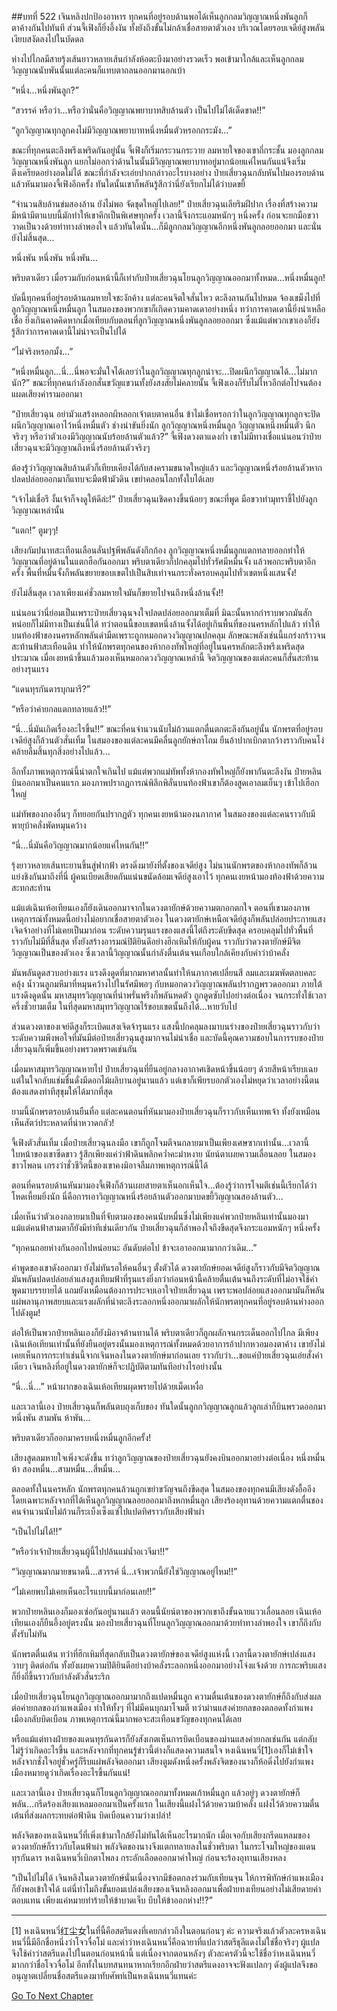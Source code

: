 ##บทที่ 522 เจินหลิงปกป้องอาหาร
ทุกคนที่อยู่รอบด้านพอได้เห็นลูกกลมวิญญาณหนึ่งพันลูกก็ตาค้างกันไปทันที ส่วนจี้เฟิงก็ยิ่งอึ้งงัน ทั้งยังถึงขั้นไม่กล้าเชื่อสายตาตัวเอง บริเวณโดยรอบเจดีย์สูงพลันเงียบสงัดลงไปในบัดดล

ห่างไปไกลมีสายรุ้งเส้นยาวหลายเส้นกำลังห้อตะบึงมาอย่างรวดเร็ว พอเข้ามาใกล้และเห็นลูกกลมวิญญาณนับพันนั้นแต่ละคนก็แทบตาถลนออกมานอกเบ้า

“หนึ่ง...หนึ่งพันลูก?”

“สวรรค์ หรือว่า...หรือว่านั่นคือวิญญาณพยาบาทสิบล้านตัว เป็นไปไม่ได้เด็ดขาด!!”

“ลูกวิญญาณทุกลูกคงไม่มีวิญญาณพยาบาทหนึ่งหมื่นตัวหรอกกระมัง...”

ขณะที่ทุกคนตะลึงพรึงเพริดกันอยู่นั้น จี้เฟิงก็เริ่มกระวนกระวาย ลมหายใจของเขาถี่กระชั้น มองลูกกลมวิญญาณหนึ่งพันลูก แยกไม่ออกว่าด้านในนั้นมีวิญญาณพยาบาทอยู่มากน้อยแค่ไหนกันแน่จึงเริ่มตึงเครียดอย่างอดไม่ได้ ขณะที่กำลังจะเอ่ยปากกล่าวอะไรบางอย่าง ป๋ายเสี่ยวฉุนกลับหันไปมองรอบด้านแล้วหันมามองจี้เฟิงอีกครั้ง ทันใดนั้นเขาก็พลันรู้สึกว่านี่ยังเรียกไม่ได้ว่าบดขยี้

“จำนวนสิบล้านข่มสองล้าน ยังไม่พอ จัดชุดใหญ่ไปเลย!” ป๋ายเสี่ยวฉุนเลียริมฝีปาก เรื่องที่สร้างความมีหน้ามีตาแบบนี้มักทำให้เขาคึกเป็นพิเศษทุกครั้ง เวลานี้จึงกระแอมหนักๆ หนึ่งครั้ง ก่อนจะยกมือขวาวาดเป็นวงด้วยท่าทางลำพองใจ แล้วทันใดนั้น...ก็มีลูกกลมวิญญาณอีกหนึ่งพันลูกลอยออกมา และนั่นยังไม่สิ้นสุด...

หนึ่งพัน หนึ่งพัน หนึ่งพัน...

พริบตาเดียว เมื่อรวมกับก่อนหน้านี้ก็เท่ากับป๋ายเสี่ยวฉุนโยนลูกวิญญาณออกมาทั้งหมด...หนึ่งหมื่นลูก!

บัดนี้ทุกคนที่อยู่รอบด้านลมหายใจชะงักค้าง แต่ละคนจิตใจสั่นไหว ตะลึงลานกันไปหมด จ้องเขม็งไปที่ลูกวิญญาณหนึ่งหมื่นลูก ในสมองของพวกเขาก็เกิดความคาดเดาอย่างหนึ่ง ทว่าการคาดเดานี้ยิ่งน่าเหลือเชื่อ ยิ่งเกินคาดคิดหากเมื่อเทียบกับตอนที่ลูกวิญญาณหนึ่งพันลูกลอยออกมา ซึ่งแม้แต่พวกเขาเองก็ยังรู้สึกว่าการคาดเดานี้ไม่น่าจะเป็นไปได้

“ไม่จริงหรอกมั้ง...”

“หนึ่งหมื่นลูก...นี่...นี่พอจะมั่นใจได้เลยว่าในลูกวิญญาณทุกลูกน่าจะ...ปิดผนึกวิญญาณได้...ไม่มากนัก?” ขณะที่ทุกคนกำลังอกสั่นขวัญแขวนทั้งยังสงสัยไม่คลายนั้น จี้เฟิงเองก็รับไม่ไหวอีกต่อไปจนต้องแผดเสียงคำรามออกมา

“ป๋ายเสี่ยวฉุน อย่ามัวแสร้งหลอกผีหลอกเจ้าตบตาคนอื่น ข้าไม่เชื่อหรอกว่าในลูกวิญญาณทุกลูกจะปิดผนึกวิญญาณเอาไว้หนึ่งหมื่นตัว ช่างน่าขันยิ่งนัก ลูกวิญญาณหนึ่งหมื่นลูก วิญญาณหนึ่งหมื่นตัว นึกจริงๆ หรือว่าตัวเองมีวิญญาณนับร้อยล้านตัวแล้ว?” จี้เฟิงดวงตาแดงก่ำ เขาไม่มีทางเชื่อแน่นอนว่าป๋ายเสี่ยวฉุนจะมีวิญญาณถึงหนึ่งร้อยล้านตัวจริงๆ

ต้องรู้ว่าวิญญาณสิบล้านตัวก็เทียบเคียงได้กับสงครามขนาดใหญ่แล้ว และวิญญาณหนึ่งร้อยล้านตัวหากปลดปล่อยออกมาก็แทบจะมืดฟ้ามัวดิน เขย่าคลอนโลกทั้งใบได้เลย

“เจ้าไม่เชื่อรึ งั้นเจ้าก็จงดูให้ดีล่ะ!” ป๋ายเสี่ยวฉุนเชิดคางขึ้นน้อยๆ ขณะที่พูด มือขวาทำมุทราชี้ไปยังลูกวิญญาณเหล่านั้น

“แตก!” ตูมๆๆ!

เสียงกัมปนาทสะเทือนเลือนลั่นปฐพีพลันดังกึกก้อง ลูกวิญญาณหนึ่งหมื่นลูกแตกทลายออกทำให้วิญญาณที่อยู่ด้านในแตกฮือกันออกมา พริบตาเดียวก็ปกคลุมไปทั่วรัศมีหมื่นจั้ง แล้วพอกะพริบตาอีกครั้ง พื้นที่หมื่นจั้งก็พลันขยายขอบเขตไปเป็นสิบเท่าจนกระทั่งครอบคลุมไปทั่วเขตหนึ่งแสนจั้ง!

ยังไม่สิ้นสุด เวลาเพียงแค่ชั่วลมหายใจมันก็ขยายไปจนถึงหนึ่งล้านจั้ง!!

แน่นอนว่านี่ย่อมเป็นเพราะป๋ายเสี่ยวฉุนจงใจปลดปล่อยออกมาเต็มที่ มิฉะนั้นหากกำราบพวกมันสักหน่อยก็ไม่มีทางเป็นเช่นนี้ได้ ทว่าตอนนี้ขอบเขตหนึ่งล้านจั้งได้อยู่เกินพื้นที่ของนครหลักไปแล้ว ทำให้บนท้องฟ้าของนครหลักพลันดำมืดเพราะถูกหมอกดวงวิญญาณปกคลุม ลักษณะพลังเช่นนี้แกร่งกร้าวจนสะท้านฟ้าสะเทือนดิน ทำให้นักพรตทุกคนของห้ากองทัพใหญ่ที่อยู่ในนครหลักตะลึงพรึงเพริดสุดประมาณ เมื่อเงยหน้าขึ้นแล้วมองเห็นหมอกดวงวิญญาณเหล่านี้ จิตวิญญาณของแต่ละคนก็สั่นสะท้านอย่างรุนแรง

“แดนทุรกันดารบุกมารึ?”

“หรือว่าค่ายกลแตกทลายแล้ว!!”

“นี่...นี่มันเกิดเรื่องอะไรขึ้น!!” ขณะที่คนจำนวนนับไม่ถ้วนแตกตื่นตกตะลึงกันอยู่นั้น นักพรตที่อยู่รอบเจดีย์สูงก็ล้วนตัวสั่นเทิ้ม ในสมองของแต่ละคนมีคลื่นลูกยักษ์ถาโถม ยืนอ้าปากเบิกตากว้างราวกับคนโง่คล้ายลืมสิ้นทุกสิ่งอย่างไปแล้ว...

อีกทั้งภาพเหตุการณ์นี้น่าตกใจเกินไป แม้แต่พวกแม่ทัพทั้งห้ากองทัพใหญ่ก็ยังพากันตะลึงงัน ป๋ายหลินบินออกมาเป็นคนแรก มองภาพปรากฏการณ์พิลึกพิลั่นบนท้องฟ้าเขาก็ต้องสูดเอาลมเย็นๆ เข้าไปเฮือกใหญ่

แม่ทัพของกองอื่นๆ ก็ทยอยกันปรากฏตัว ทุกคนเงยหน้ามองนภากาศ ในสมองของแต่ละคนราวกับมีพายุบ้าคลั่งพัดหมุนคว้าง

“นี่...นี่มันคือวิญญาณมากน้อยแค่ไหนกัน!!”

รุ้งยาวหลายเส้นทะยานขึ้นสู่ฟากฟ้า ตรงดิ่งมายังที่ตั้งของเจดีย์สูง ไม่นานนักพรตของห้ากองทัพก็ล้วนแย่งชิงกันมาถึงที่นี่ ผู้คนเบียดเสียดกันแน่นขนัดล้อมเจดีย์สูงเอาไว้ ทุกคนเงยหน้ามองท้องฟ้าด้วยความสะทกสะท้าน

แม้แต่เฉินเห้อเทียนเองก็ยังเดินออกมาจากในดวงตายักษ์ด้วยความตกอกตกใจ ตอนที่เขามองภาพเหตุการณ์ทั้งหมดนี้อย่างไม่อยากเชื่อสายตาตัวเอง ในดวงตายักษ์เหนือเจดีย์สูงก็พลันปล่อยประกายแสงเจิดจ้าอย่างที่ไม่เคยเป็นมาก่อน ระดับความรุนแรงของแสงนี้ไต่ถึงระดับขีดสุด ครอบคลุมไปทั่วพื้นที่ราวกับไม่มีที่สิ้นสุด ทั้งยังสร้างอารมณ์ปิติยินดีอย่างฮึกเหิมให้กับผู้คน ราวกับว่าดวงตายักษ์มีจิตวิญญาณเป็นของตัวเอง ซึ่งเวลานี้วิญญาณนั้นกำลังตื่นเต้นจนเกือบใกล้เคียงกับคำว่าบ้าคลั่ง

มันพลันดูดสวบอย่างแรง แรงดึงดูดที่มากมหาศาลนั้นทำให้นภากาศเปลี่ยนสี ลมและเมฆพัดตลบคละคลุ้ง น้ำวนลูกมหึมาที่หมุนคว้างไปในรัศมีพอๆ กับหมอกดวงวิญญาณพลันปรากฏพรวดออกมา ภายใต้แรงดึงดูดนั้น มหาสมุทรวิญญาณที่น่าพรั่นพรึงก็พลันหดตัว ถูกดูดซับไปอย่างต่อเนื่อง จนกระทั่งใช้เวลาครึ่งชั่วยามเต็ม ในที่สุดมหาสมุทรวิญญาณไร้ขอบเขตนั้นถึงได้...หายวับไป

ส่วนดวงตาของเจย์ดีสูงก็ระเบิดแสงเจิดจ้ารุนแรง แสงนี้ปกคลุมลงมาบนร่างของป๋ายเสี่ยวฉุนราวกับว่าระดับความพึงพอใจที่มันมีต่อป๋ายเสี่ยวฉุนสูงมากจนไม่น่าเชื่อ และบัดนี้คุณความชอบในการรบของป๋ายเสี่ยวฉุนก็เพิ่มขึ้นอย่างพรวดพราดเช่นกัน

เมื่อมหาสมุทรวิญญาณหายไป ป๋ายเสี่ยวฉุนที่ยืนอยู่กลางอากาศเชิดหน้าขึ้นน้อยๆ ด้วยสีหน้าเรียบเฉย แต่ในใจกลับแช่มชื่นดั่งมีดอกไม้ผลิบานอยู่นานแล้ว แต่เขาก็เพียรบอกตัวเองไม่หยุดว่าเวลาอย่างนี้ตนต้องแสดงท่าทีสุขุมให้ได้มากที่สุด

ยามนี้นักพรตรอบด้านยืนทื่อ แต่ละคนตอนที่หันมามองป๋ายเสี่ยวฉุนก็ราวกับเห็นเทพเจ้า ทั้งยังเหมือนเห็นสัตว์ประหลาดที่น่าหวาดกลัว!

จี้เฟิงตัวสั่นเทิ้ม เมื่อป๋ายเสี่ยวฉุนลงมือ เขาก็ถูกโจมตีจนกลายมาเป็นเพียงเศษซากเท่านั้น...เวลานี้ใบหน้าของเขาซีดขาว รู้สึกเพียงแค่ว่าฟ้าดินพลิกคว่ำคะมำหงาย นัยน์ตาเผยความเลื่อนลอย ในสมองขาวโพลน เกรงว่าชั่วชีวิตนี้ของเขาคงมิอาจลืมภาพเหตุการณ์นี้ได้

ตอนที่คนรอบด้านหันมามองจี้เฟิงก็ล้วนเผยสายตาเห็นอกเห็นใจ...ต้องรู้ว่าการโจมตีเช่นนี้เรียกได้ว่าโหดเหี้ยมยิ่งนัก นี่คือการเอาวิญญาณหนึ่งร้อยล้านตัวออกมาบดขยี้วิญญาณสองล้านตัว...

เมื่อเห็นว่าตัวเองกลายมาเป็นที่จับตามองของคนนับหมื่นซึ่งไม่เพียงแค่พวกป๋ายหลินเท่านั้นมองมา แม้แต่คนฟ้าสามตาก็ยังมีท่าทีเช่นเดียวกัน ป๋ายเสี่ยวฉุนก็ลำพองใจถึงขีดสุดจึงกระแอมหนักๆ หนึ่งครั้ง

“ทุกคนถอยห่างกันออกไปหน่อยนะ อันดับต่อไป ข้าจะเอาออกมามากกว่าเดิม...”

คำพูดของเขาดังออกมา ยังไม่ทันรอให้คนอื่นๆ ตั้งตัวได้ ดวงตายักษ์ยอดเจดีย์สูงก็ราวกับมีจิตวิญญาณ มันพลันปลดปล่อยลำแสงสูงเทียมฟ้าที่รุนแรงยิ่งกว่าก่อนหน้านี้คล้ายตื่นเต้นจนถึงระดับที่ไม่อาจใช้คำพูดมาบรรยายได้ แถมยังเหมือนต้องการประจบเอาใจป๋ายเสี่ยวฉุน เพราะพอปล่อยแสงออกมามันก็พลันแผ่พลานุภาพสยบและแรงผลักที่น่าตะลึงระลอกหนึ่งออกมาผลักให้นักพรตทุกคนที่อยู่รอบด้านห่างออกไปดังตูม!

ต่อให้เป็นพวกป๋ายหลินเองก็ยังมิอาจต้านทานได้ พริบตาเดียวก็ถูกผลักจนกระเด็นออกไปไกล มีเพียงเฉินเห้อเทียนเท่านั้นที่ยังยืนอยู่ตรงนั้นมองเหตุการณ์ทั้งหมดด้วยอาการอ้าปากหวอมองตาค้าง เขายังไม่เคยเห็นการกระทำเช่นนี้จากเจินหลงในดวงตายักษ์มาก่อนเลย ราวกับว่า...ขอแค่ป๋ายเสี่ยวฉุนเอ่ยสั่งคำเดียว เจินหลิงที่อยู่ในดวงตายักษ์ก็จะปฏิบัติตามทันทีอย่างไรอย่างนั้น

“นี่...นี่...” หน้าผากของเฉินเห้อเทียนผุดพรายไปด้วยเม็ดเหงื่อ

และเวลานี้เอง ป๋ายเสี่ยวฉุนก็พลันตบถุงเก็บของ ทันใดนั้นลูกกวิญญาณลูกแล้วลูกเล่าก็บินพรวดออกมา หนึ่งพัน สามพัน ห้าพัน...

พริบตาเดียวก็ออกมาครบหนึ่งหมื่นลูกอีกครั้ง!

เสียงสูดลมหายใจเพิ่งจะดังขึ้น ทว่าลูกวิญญาณของป๋ายเสี่ยวฉุนยังคงบินออกมาอย่างต่อเนื่อง หนึ่งหมื่นห้า สองหมื่น...สามหมื่น...สี่หมื่น...

ตลอดทั้งในนครหลัก นักพรตทุกคนล้วนถูกเขย่าขวัญจนถึงขีดสุด ในสมองของทุกคนมีเสียงดังอื้ออึง โดยเฉพาะหลังจากที่ได้เห็นลูกวิญญาณลอยออกมาถึงหกหมื่นลูก เสียงร้องอุทานด้วยความแตกตื่นของคนจำนวนนับไม่ถ้วนก็ระเบ็งเซ็งแซ่ไปแปดทิศราวกับเสียงฟ้าผ่า

“เป็นไปไม่ได้!!”

“หรือว่าเจ้าป๋ายเสี่ยวฉุนผู้นี้ไปปล้นแม่น้ำอเวจีมา!!”

“วิญญาณมากมายขนาดนี้...สวรรค์ นี่...เจ้าพวกนี้ยังใช่วิญญาณอยู่ไหม!!”

“ไม่เคยพบไม่เคยเห็นอะไรแบบนี้มาก่อนเลย!!”

พวกป๋ายหลินเองก็มองเซ่อกันอยู่นานแล้ว ตอนนี้นัยน์ตาของพวกเขาถึงขั้นฉายแววเลื่อนลอย เฉินเห้อเทียนเองก็ยืนอึ้งอยู่ตรงนั้น มองป๋ายเสี่ยวฉุนที่โยนลูกวิญญาณออกมาด้วยท่าทางลำพองใจ เขาก็ถึงกับตั้งรับไม่ทัน

นักพรตตื่นเต้น ทว่าที่ฮึกเหิมที่สุดกลับเป็นดวงตายักษ์ของเจดีย์สูงแห่งนี้ เวลานี้ดวงตายักษ์เปล่งแสงวาบๆ ติดต่อกัน ทั้งยังเผยความปิติยินดีอย่างบ้าคลั่งระลอกหนึ่งออกมาอย่างโจ่งแจ้งด้วย การกะพริบแสงก็ยิ่งถี่ขึ้นราวกับกำลังตัวสั่นระริก

เมื่อป๋ายเสี่ยวฉุนโยนลูกวิญญาณออกมามากถึงแปดหมื่นลูก ความตื่นเต้นของดวงตายักษ์ก็ถึงกับส่งผลต่อค่ายกลของกำแพงเมือง ทำให้ทั้งๆ ที่ไม่มีคนบุกมาโจมตี ทว่าม่านแสงค่ายกลของตลอดทั้งกำแพงเมืองกลับบิดเบือน ภาพเหตุการณ์นี้มากพอจะสะเทือนขวัญของทุกคนได้เลย

หรือแม้แต่ทางฝ่ายของแดนทุรกันดารก็ยังสังเกตเห็นการบิดเบือนของม่านแสงค่ายกลเช่นกัน แต่กลับไม่รู้ว่าเกิดอะไรขึ้น และหลังจากที่ทุกคนรู้ข่าวนี้ต่างก็แสดงความสนใจ หงเฉินหนวี่[1]เองก็ไม่เข้าใจ หลังจากชั่งใจอยู่ชั่วครู่ก็รีบแผ่พลังจิตออกมา เสียงตูมดังหนึ่งครั้งพลังจิตของนางก็ห้อดิ่งไปยังกำแพงเมืองหมายดูว่าเกิดเรื่องอะไรขึ้นกันแน่!

และเวลานี้เอง ป๋ายเสี่ยวฉุนก็โยนลูกวิญญาณออกมาทั้งหมดเก้าหมื่นลูก แล้วอยู่ๆ ดวงตายักษ์ก็พลัน...กรีดร้องเสียงแหลมออกมาเป็นครั้งแรก ในเสียงนี้แฝงไว้ด้วยความบ้าคลั่ง แฝงไว้ด้วยความตื่นเต้นที่ส่งผลกระทบต่อฟ้าดิน บิดเบือนความว่างเปล่า!

พลังจิตของหงเฉินหนวี่ที่เพิ่งเข้ามาใกล้ยังไม่ทันได้เห็นอะไรมากนัก เมื่อเจอกับเสียงกรีดแหลมของดวงตายักษ์ก็ราวกับโดนฟ้าผ่า พลังจิตของนางจึงแตกทลายลงในชั่วพริบตา ในกระโจมใหญ่ของแดนทุรกันดาร หงเฉินหนวี่เบิกตาโพลง กระอักเลือดออกมาคำใหญ่ ก่อนจะร้องอุทานเสียงหลง

“เป็นไปไม่ได้ เจินหลิงในดวงตายักษ์นั่นเนื่องจากมีข้อตกลงร่วมกับเทียนจุน ให้การพิทักษ์กำแพงเมืองก็ยังพอเข้าใจได้ แต่นี่ทำไมถึงขั้นยอมเปล่งเสียงของเจินหลิงออกมาเพื่อฝ่ายทงเทียนอย่างไม่เสียดายค่าตอบแทน เพียงแค่หมายทำร้ายให้ข้าบาดเจ็บ บีบให้ข้าออกห่าง!!?”

------

[1] หงเฉินหนวี่红尘女ในที่นี้คือสตรีแดงที่เคยกล่าวถึงในตอนก่อนๆ ค่ะ ความจริงแล้วตัวละครหงเฉินหนวี่นี้มีอีกชื่อหนึ่งว่าโจวจื่อโม่ และคำว่าหงเฉินหนวี่คือฉายาที่แปลว่าสตรีธุลีแดงไม่ใช่ชื่อจริงๆ ผู้แปลจึงใช้คำว่าสตรีแดงไปในตอนก่อนหน้านี้ แต่เนื่องจากตอนหลังๆ ตัวละครตัวนี้จะใช้ชื่อว่าหงเฉินหนวี่มากกว่าชื่อโจวจื่อโม่ อีกทั้งในบทสนทนาหากเรียกอีกฝ่ายว่าสตรีแดงอาจจะฟังแปลกๆ ดังผู้แปลจึงขออนุญาตเปลี่ยนชื่อสตรีแดงมาทับศัพท์เป็นหงเฉินหนวี่แทนค่ะ


[Go To Next Chapter]( ./145.md)